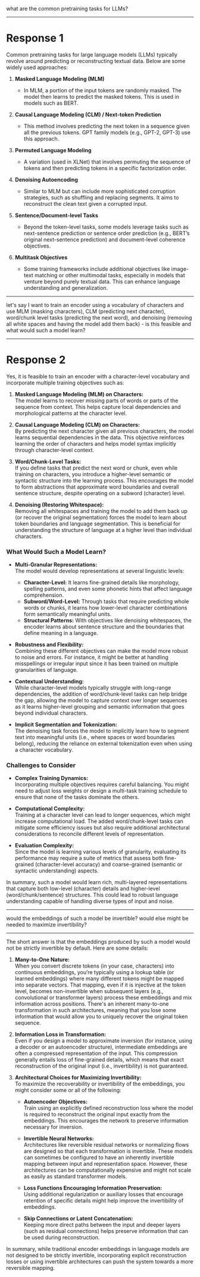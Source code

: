 what are the common pretraining tasks for LLMs?

---

# Response 1

Common pretraining tasks for large language models (LLMs) typically revolve around predicting or reconstructing textual data. Below are some widely used approaches:

1. **Masked Language Modeling (MLM)**
    - In MLM, a portion of the input tokens are randomly masked. The model then learns to predict the masked tokens. This is used in models such as BERT.

2. **Causal Language Modeling (CLM) / Next-token Prediction**
    - This method involves predicting the next token in a sequence given all the previous tokens. GPT family models (e.g., GPT-2, GPT-3) use this approach.

3. **Permuted Language Modeling**
    - A variation (used in XLNet) that involves permuting the sequence of tokens and then predicting tokens in a specific factorization order.

4. **Denoising Autoencoding**
    - Similar to MLM but can include more sophisticated corruption strategies, such as shuffling and replacing segments. It aims to reconstruct the clean text given a corrupted input.

5. **Sentence/Document-level Tasks**
    - Beyond the token-level tasks, some models leverage tasks such as next-sentence prediction or sentence order prediction (e.g., BERT’s original next-sentence prediction) and document-level coherence objectives.

6. **Multitask Objectives**
    - Some training frameworks include additional objectives like image-text matching or other multimodal tasks, especially in models that venture beyond purely textual data. This can enhance language understanding and generalization.

---

let's say I want to train an encoder using a vocabulary of characters and use MLM (masking characters), CLM (predicting next character), word/chunk level tasks (predicting the next word), and denoising (removing all white spaces and having the model add them back) - is this feasible and what would such a model learn?

---

# Response 2

Yes, it is feasible to train an encoder with a character-level vocabulary and incorporate multiple training objectives such as:

1. **Masked Language Modeling (MLM) on Characters:**  
   The model learns to recover missing parts of words or parts of the sequence from context. This helps capture local dependencies and morphological patterns at the character level.

2. **Causal Language Modeling (CLM) on Characters:**  
   By predicting the next character given all previous characters, the model learns sequential dependencies in the data. This objective reinforces learning the order of characters and helps model syntax implicitly through character-level context.

3. **Word/Chunk-Level Tasks:**  
   If you define tasks that predict the next word or chunk, even while training on characters, you introduce a higher-level semantic or syntactic structure into the learning process. This encourages the model to form abstractions that approximate word boundaries and overall sentence structure, despite operating on a subword (character) level.

4. **Denoising (Restoring Whitespace):**  
   Removing all whitespaces and training the model to add them back up (or recover the original segmentation) forces the model to learn about token boundaries and language segmentation. This is beneficial for understanding the structure of language at a higher level than individual characters.

### What Would Such a Model Learn?

- **Multi-Granular Representations:**  
  The model would develop representations at several linguistic levels:
    - **Character-Level:** It learns fine-grained details like morphology, spelling patterns, and even some phonetic hints that affect language comprehension.
    - **Subword/Word-Level:** Through tasks that require predicting whole words or chunks, it learns how lower-level character combinations form semantically meaningful units.
    - **Structural Patterns:** With objectives like denoising whitespaces, the encoder learns about sentence structure and the boundaries that define meaning in a language.

- **Robustness and Flexibility:**  
  Combining these different objectives can make the model more robust to noise and errors. For instance, it might be better at handling misspellings or irregular input since it has been trained on multiple granularities of language.

- **Contextual Understanding:**  
  While character-level models typically struggle with long-range dependencies, the addition of word/chunk-level tasks can help bridge the gap, allowing the model to capture context over longer sequences as it learns higher-level grouping and semantic information that goes beyond individual characters.

- **Implicit Segmentation and Tokenization:**  
  The denoising task forces the model to implicitly learn how to segment text into meaningful units (i.e., where spaces or word boundaries belong), reducing the reliance on external tokenization even when using a character vocabulary.

### Challenges to Consider

- **Complex Training Dynamics:**  
  Incorporating multiple objectives requires careful balancing. You might need to adjust loss weights or design a multi-task training schedule to ensure that none of the tasks dominate the others.

- **Computational Complexity:**  
  Training at a character level can lead to longer sequences, which might increase computational load. The added word/chunk-level tasks can mitigate some efficiency issues but also require additional architectural considerations to reconcile different levels of representation.

- **Evaluation Complexity:**  
  Since the model is learning various levels of granularity, evaluating its performance may require a suite of metrics that assess both fine-grained (character-level accuracy) and coarse-grained (semantic or syntactic understanding) aspects.

In summary, such a model would learn rich, multi-layered representations that capture both low-level (character) details and higher-level (word/chunk/sentence) structures. This could lead to robust language understanding capable of handling diverse types of input and noise.

---

would the embeddings of such a model be invertible? would else might be needed to maximize invertibility?

---

The short answer is that the embeddings produced by such a model would not be strictly invertible by default. Here are some details:

1. **Many-to-One Nature:**  
   When you convert discrete tokens (in your case, characters) into continuous embeddings, you’re typically using a lookup table (or learned embeddings) where many different tokens might be mapped into separate vectors. That mapping, even if it is injective at the token level, becomes non-invertible when subsequent layers (e.g., convolutional or transformer layers) process these embeddings and mix information across positions. There's an inherent many-to-one transformation in such architectures, meaning that you lose some information that would allow you to uniquely recover the original token sequence.

2. **Information Loss in Transformation:**  
   Even if you design a model to approximate inversion (for instance, using a decoder or an autoencoder structure), intermediate embeddings are often a compressed representation of the input. This compression generally entails loss of fine-grained details, which means that exact reconstruction of the original input (i.e., invertibility) is not guaranteed.

3. **Architectural Choices for Maximizing Invertibility:**  
   To maximize the recoverability or invertibility of the embeddings, you might consider some or all of the following:

    - **Autoencoder Objectives:**  
      Train using an explicitly defined reconstruction loss where the model is required to reconstruct the original input exactly from the embeddings. This encourages the network to preserve information necessary for inversion.

    - **Invertible Neural Networks:**  
      Architectures like reversible residual networks or normalizing flows are designed so that each transformation is invertible. These models can sometimes be configured to have an inherently invertible mapping between input and representation space. However, these architectures can be computationally expensive and might not scale as easily as standard transformer models.

    - **Loss Functions Encouraging Information Preservation:**  
      Using additional regularization or auxiliary losses that encourage retention of specific details might help improve the invertibility of embeddings.

    - **Skip Connections or Latent Concatenation:**  
      Keeping more direct paths between the input and deeper layers (such as residual connections) helps preserve information that can be used during reconstruction.

In summary, while traditional encoder embeddings in language models are not designed to be strictly invertible, incorporating explicit reconstruction losses or using invertible architectures can push the system towards a more reversible mapping.
